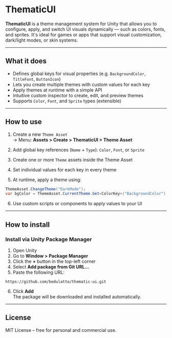 # ThematicUI

**ThematicUI** is a theme management system for Unity that allows you to configure, apply, and switch UI visuals dynamically — such as colors, fonts, and sprites. It's ideal for games or apps that support visual customization, dark/light modes, or skin systems.

---

## What it does

- Defines global keys for visual properties (e.g. `BackgroundColor`, `TitleFont`, `ButtonIcon`)
- Lets you create multiple themes with custom values for each key
- Apply themes at runtime with a simple API
- Intuitive custom inspector to create, edit, and preview themes
- Supports `Color`, `Font`, and `Sprite` types (extensible)

---

## How to use

1. Create a new `Theme Asset`  
   → Menu: **Assets > Create > ThematicUI > Theme Asset**

2. Add global key references (`Name` + `Type`): `Color`, `Font`, or `Sprite`

3. Create one or more `Theme` assets inside the Theme Asset

4. Set individual values for each key in every theme

5. At runtime, apply a theme using:

```csharp
ThemeAsset.ChangeTheme("DarkMode");
var bgColor = ThemeAsset.CurrentTheme.Get<ColorKey>("BackgroundColor").Value;
```

6. Use custom scripts or components to apply values to your UI

---

## How to install

### Install via Unity Package Manager

1. Open Unity
2. Go to **Window > Package Manager**
3. Click the **+** button in the top-left corner
4. Select **Add package from Git URL...**
5. Paste the following URL:

```
https://github.com/bedulatto/thematic-ui.git
```

6. Click **Add**  
   The package will be downloaded and installed automatically.

---

## License

MIT License – free for personal and commercial use.
